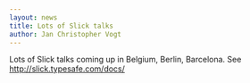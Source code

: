```yaml
---
layout: news
title: Lots of Slick talks
author: Jan Christopher Vogt
---
```

Lots of Slick talks coming up in Belgium, Berlin, Barcelona. See http://slick.typesafe.com/docs/